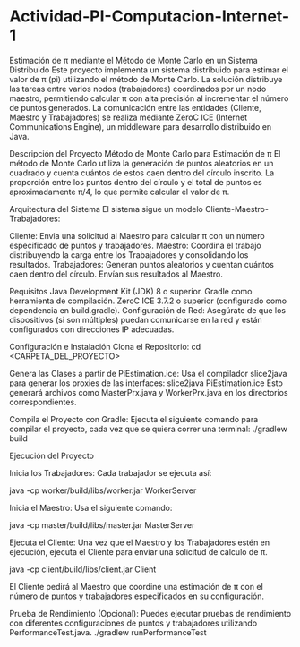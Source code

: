 # Actividad-PI-Computacion-Internet-1



Estimación de π mediante el Método de Monte Carlo en un Sistema Distribuido
Este proyecto implementa un sistema distribuido para estimar el valor de π (pi) utilizando el método de Monte Carlo. La solución distribuye las tareas entre varios nodos (trabajadores) coordinados por un nodo maestro, permitiendo calcular π con alta precisión al incrementar el número de puntos generados. La comunicación entre las entidades (Cliente, Maestro y Trabajadores) se realiza mediante ZeroC ICE (Internet Communications Engine), un middleware para desarrollo distribuido en Java.

Descripción del Proyecto
Método de Monte Carlo para Estimación de π
El método de Monte Carlo utiliza la generación de puntos aleatorios en un cuadrado y cuenta cuántos de estos caen dentro del círculo inscrito. La proporción entre los puntos dentro del círculo y el total de puntos es aproximadamente π/4, lo que permite calcular el valor de π.

Arquitectura del Sistema
El sistema sigue un modelo Cliente-Maestro-Trabajadores:

Cliente: Envia una solicitud al Maestro para calcular π con un número especificado de puntos y trabajadores.
Maestro: Coordina el trabajo distribuyendo la carga entre los Trabajadores y consolidando los resultados.
Trabajadores: Generan puntos aleatorios y cuentan cuántos caen dentro del círculo. Envían sus resultados al Maestro.


Requisitos
Java Development Kit (JDK) 8 o superior.
Gradle como herramienta de compilación.
ZeroC ICE 3.7.2 o superior (configurado como dependencia en build.gradle).
Configuración de Red: Asegúrate de que los dispositivos (si son múltiples) puedan comunicarse en la red y están configurados con direcciones IP adecuadas.


Configuración e Instalación
Clona el Repositorio:
cd <CARPETA_DEL_PROYECTO>

Genera las Clases a partir de PiEstimation.ice: Usa el compilador slice2java para generar los proxies de las interfaces:
slice2java PiEstimation.ice
Esto generará archivos como MasterPrx.java y WorkerPrx.java en los directorios correspondientes.

Compila el Proyecto con Gradle: Ejecuta el siguiente comando para compilar el proyecto, cada vez que se quiera correr una terminal:
./gradlew build

Ejecución del Proyecto

Inicia los Trabajadores: Cada trabajador se ejecuta así:

java -cp worker/build/libs/worker.jar WorkerServer

Inicia el Maestro: Usa el siguiente comando:

java -cp master/build/libs/master.jar MasterServer

Ejecuta el Cliente: Una vez que el Maestro y los Trabajadores estén en ejecución, ejecuta el Cliente para enviar una solicitud de cálculo de π.

java -cp client/build/libs/client.jar Client

El Cliente pedirá al Maestro que coordine una estimación de π con el número de puntos y trabajadores especificados en su configuración.

Prueba de Rendimiento (Opcional): Puedes ejecutar pruebas de rendimiento con diferentes configuraciones de puntos y trabajadores utilizando PerformanceTest.java.
./gradlew runPerformanceTest




